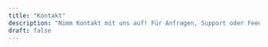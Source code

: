 ```yaml
---
title: "Kontakt"
description: "Nimm Kontakt mit uns auf! Für Anfragen, Support oder Feedback."
draft: false
---
```

